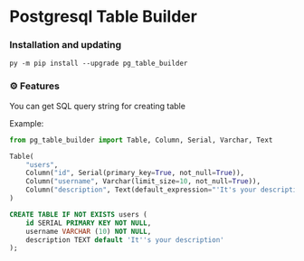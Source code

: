 # Postgresql Table Builder
 
### Installation and updating

`py -m pip install --upgrade pg_table_builder`



### ⚙️ Features


You can get SQL query string for creating table

Example:

```python
from pg_table_builder import Table, Column, Serial, Varchar, Text

Table(
    "users",
    Column("id", Serial(primary_key=True, not_null=True)),
    Column("username", Varchar(limit_size=10, not_null=True)),
    Column("description", Text(default_expression="'It's your description'"))
)

```

```sql
CREATE TABLE IF NOT EXISTS users (
	id SERIAL PRIMARY KEY NOT NULL,
	username VARCHAR (10) NOT NULL,
	description TEXT default 'It''s your description'
);
```
